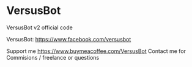# VersusBot
VersusBot v2 official code

VersusBot: https://www.facebook.com/versusbot

Support me https://www.buymeacoffee.com/VersusBot
Contact me for Commisions / freelance or questions
